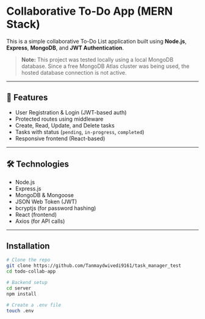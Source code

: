 #  Collaborative To-Do App (MERN Stack)

This is a simple collaborative To-Do List application built using **Node.js**, **Express**, **MongoDB**, and **JWT Authentication**.

>  **Note:** This project was tested locally using a local MongoDB database. Since a free MongoDB Atlas cluster was being used, the hosted database connection is not active. 

---

## 🚀 Features

- User Registration & Login (JWT-based auth)
- Protected routes using middleware
- Create, Read, Update, and Delete tasks
- Tasks with status (`pending`, `in-progress`, `completed`)
- Responsive frontend (React-based)

---

## 🛠️ Technologies

- Node.js
- Express.js
- MongoDB & Mongoose
- JSON Web Token (JWT)
- bcryptjs (for password hashing)
- React (frontend)
- Axios (for API calls)

---

## Installation

```bash
# Clone the repo
git clone https://github.com/Tanmaydwivedi9161/task_manager_test
cd todo-collab-app

# Backend setup
cd server
npm install

# Create a .env file
touch .env
